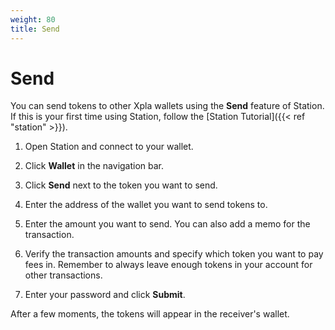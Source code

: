 ```yaml
---
weight: 80
title: Send
---
```


# Send

You can send tokens to other Xpla wallets using the **Send** feature of Station. If this is your first time using Station, follow the [Station Tutorial]({{< ref "station" >}}).

1. Open Station and connect to your wallet.

2. Click **Wallet** in the navigation bar.

3. Click **Send** next to the token you want to send.

4. Enter the address of the wallet you want to send tokens to.

5. Enter the amount you want to send. You can also add a memo for the transaction.

7. Verify the transaction amounts and specify which token you want to pay fees in. Remember to always leave enough tokens in your account for other transactions.

8.  Enter your password and click **Submit**.

After a few moments, the tokens will appear in the receiver's wallet.
